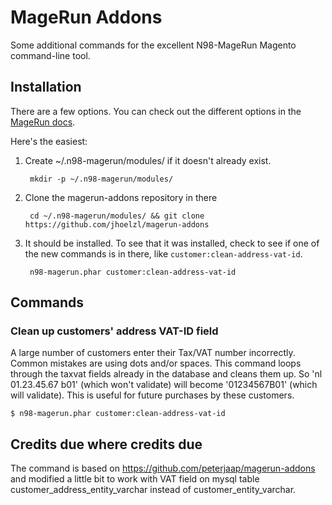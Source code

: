 MageRun Addons
==============

Some additional commands for the excellent N98-MageRun Magento command-line tool.

Installation
------------
There are a few options.  You can check out the different options in the [MageRun
docs](http://magerun.net/introducting-the-new-n98-magerun-module-system/).

Here's the easiest:

1. Create ~/.n98-magerun/modules/ if it doesn't already exist.

        mkdir -p ~/.n98-magerun/modules/

2. Clone the magerun-addons repository in there

        cd ~/.n98-magerun/modules/ && git clone https://github.com/jhoelzl/magerun-addons

3. It should be installed. To see that it was installed, check to see if one of the new commands is in there, like `customer:clean-address-vat-id`.

        n98-magerun.phar customer:clean-address-vat-id

Commands
--------

    
### Clean up customers' address VAT-ID field ###

A large number of customers enter their Tax/VAT number incorrectly. Common mistakes are using dots and/or spaces. This command loops through the taxvat fields already in the database and cleans them up. So 'nl 01.23.45.67 b01' (which won't validate) will become '01234567B01' (which will validate). This is useful for future purchases by these customers.

    $ n98-magerun.phar customer:clean-address-vat-id
    
    
Credits due where credits due
--------

The command is based on https://github.com/peterjaap/magerun-addons and modified a little bit to work with VAT field on mysql table customer_address_entity_varchar instead of customer_entity_varchar.

